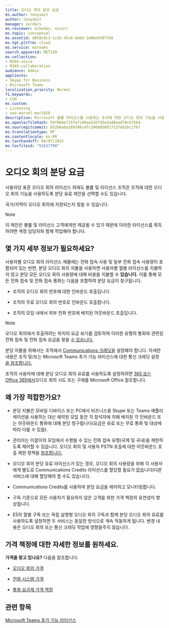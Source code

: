 ```yaml
---
title: 오디오 회의 분당 요금
ms.author: tonysmit
author: tonysmit
manager: serdars
ms.reviewer: mikedav, oscarr
ms.topic: conceptual
ms.assetid: d050c8c3-1cd2-45c8-8a6d-2e86e938f356
ms.tgt.pltfrm: cloud
ms.service: msteams
search.appverid: MET150
ms.collection:
- M365-voice
- M365-collaboration
audience: Admin
appliesto:
- Skype for Business
- Microsoft Teams
localization_priority: Normal
f1.keywords:
- CSH
ms.custom:
- Licensing
- seo-marvel-mar2020
description: Microsoft 볼륨 라이선스를 사용하는 조직에 대한 오디오 회의 기능을 사용하도록 설정하는 분당 지불 옵션에 대해 자세히 알아보습니다.
ms.openlocfilehash: 93f0b6ef257e7190aa2d2f45e3ad8ead78c67b84
ms.sourcegitcommit: b52b6aba289396c4fc10dd856817137eb1bc1f67
ms.translationtype: MT
ms.contentlocale: ko-KR
ms.lasthandoff: 04/07/2021
ms.locfileid: "51617790"
---
```

# <a name="audio-conferencing-pay-per-minute"></a>오디오 회의 분당 요금

사용자당 표준 오디오 회의 라이선스 외에도 볼륨 및 라이선스 조직은 조직에 대한 오디오 회의 기능을 사용하도록 분당 유료 제안을 선택할 수도 있습니다.
  

국가/지역이 오디오 [](country-and-region-availability-for-audio-conferencing-and-calling-plans/country-and-region-availability-for-audio-conferencing-and-calling-plans.md) 회의에 지원되는지 찾을 수 있습니다.

  
> [!NOTE]
> 이 제안은 볼륨 및 라이선스 고객에게만 제공될 수 있기 때문에 이러한 라이선스를 획득하려면 계정 담당자와 함께 작업해야 합니다. 
  
## <a name="need-some-details"></a>몇 가지 세부 정보가 필요하세요?

사용자별 오디오 회의 라이선스 제품에는 전화 접속 사용 및 일부 전화 접속 사용량이 포함되어 있는 반면, 분당 오디오 회의 지불을 사용하면 사용자별 월별 라이선스를 지불하지 않고 분당 모든 오디오 회의 사용량에 대해 비용을 지불할 수 **있습니다.** 이를 통해 모든 전화 접속 및 전화 접속 통화는 다음을 포함하여 분당 요금이 청구됩니다.
  
- 조직의 오디오 회의 번호에 대한 인바운드 호출입니다.
    
- 조직의 무료 오디오 회의 번호로 인바운드 호출합니다.
    
- 조직의 모임 내에서 외부 전화 번호에 배치된 아웃바운드 호출입니다.
    
> [!NOTE]
> 오디오 회의에서 호출하려는 위치의 요금 보기를 검토하여 이러한 유형의  통화와 관련된 전화 접속 및 전화 접속 요금을 찾을 [수 있습니다.](https://products.office.com/microsoft-teams/online-meeting-solutions#Rates)
  
  
분당 지불을 위해서는 조직에서 [Communications 크레딧을](what-are-communications-credits.md) 설정해야 합니다. 자세한 내용은 조직 및/또는 Microsoft Teams 추가 기능 라이선스에 대한 통신 크레딧 설정 [을 참조합니다.](https://docs.microsoft.com/microsoftteams/teams-add-on-licensing/microsoft-teams-add-on-licensing) [](set-up-communications-credits-for-your-organization.md)

  
조직의 사용자에 대해 분당 오디오 회의 유료를 사용하도록 설정하려면 [365 또는 Office 365에서](try-or-purchase-audio-conferencing-in-office-365-for-teams.md)오디오 회의 시도 또는 구매를 Microsoft Office 참조합니다.

## <a name="why-is-it-best-for-you"></a>왜 가장 적합한가요?

- 분당 지불은 모바일 디바이스 또는 PC에서 비즈니스용 Skype 또는 Teams 애플리케이션을 사용하는 대신 예약된 모임 동안 각 참석자에 의해 배치된 각 인바운드 또는 아웃바운드 통화에 대해 분당 청구됩니다(요금은 유료 또는 무료 통화 및 대상에 따라 다를 수 있음).

- 관리자는 이끌이의 모임에서 수행될 수 있는 전화 접속 유형(국제 및 국내)을 제한하도록 제어할 수 있습니다. 오디오 회의 및 사용자 PSTN 호출에 대한 아웃바운드 호출 제한 정책을 [참조합니다.](./outbound-calling-restriction-policies.md)

- 오디오 회의 분당 유료 라이선스가 있는 경우, 오디오 회의 사용량을 위해 각 사용자에게 별도로 Communications Credits 라이선스를 할당할 필요가 없습니다(다른 서비스에 대해 할당해야 할 수도 있습니다).

- Communications Credits를 사용하여 분당 요금을 제어하고 모니터링합니다.

- 구독 기준으로 모든 사용자가 필요하지 않은 고객을 위한 가격 책정의 유연성이 향상됩니다. 

- E5의 월별 구독 또는 독립 실행형 오디오 회의 구독과 함께 분당 오디오 회의 유료를 사용하도록 설정하면 두 서비스는 동일한 방식으로 계속 작동하게 됩니다. 변경 내용은 오디오 회의 또는 통신 크레딧 작업에 영향을주지 않습니다.
  
## <a name="want-to-find-out-more-about-pricing"></a>가격 책정에 대한 자세한 정보를 원하세요.

 **가격을 찾고 있나요?** 다음을 참조합니다.

- [오디오 회의 가격](https://www.microsoft.com/microsoft-teams/audio-conferencing)
    
- [전화 시스템 가격](https://www.microsoft.com/microsoft-teams/voice-calling )
    
- [통화 요금제 가격 책정](https://www.microsoft.com/microsoft-teams/voice-calling)
    
## <a name="related-topics"></a>관련 항목
  
[Microsoft Teams 추가 기능 라이선스](./teams-add-on-licensing/microsoft-teams-add-on-licensing.md)
  
  
